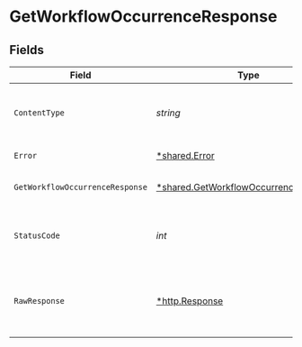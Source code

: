 # GetWorkflowOccurrenceResponse


## Fields

| Field                                                                                                | Type                                                                                                 | Required                                                                                             | Description                                                                                          |
| ---------------------------------------------------------------------------------------------------- | ---------------------------------------------------------------------------------------------------- | ---------------------------------------------------------------------------------------------------- | ---------------------------------------------------------------------------------------------------- |
| `ContentType`                                                                                        | *string*                                                                                             | :heavy_check_mark:                                                                                   | HTTP response content type for this operation                                                        |
| `Error`                                                                                              | [*shared.Error](../../../pkg/models/shared/error.md)                                                 | :heavy_minus_sign:                                                                                   | General error                                                                                        |
| `GetWorkflowOccurrenceResponse`                                                                      | [*shared.GetWorkflowOccurrenceResponse](../../../pkg/models/shared/getworkflowoccurrenceresponse.md) | :heavy_minus_sign:                                                                                   | The workflow occurrence                                                                              |
| `StatusCode`                                                                                         | *int*                                                                                                | :heavy_check_mark:                                                                                   | HTTP response status code for this operation                                                         |
| `RawResponse`                                                                                        | [*http.Response](https://pkg.go.dev/net/http#Response)                                               | :heavy_check_mark:                                                                                   | Raw HTTP response; suitable for custom response parsing                                              |